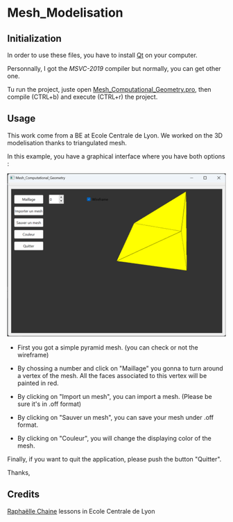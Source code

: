 # Mesh_Modelisation

## Initialization

In order to use these files, you have to install [Qt](https://www.qt.io/download) on your computer. 

Personnally, I got the *MSVC-2019* compiler but normally, you can get other one.

Tu run the project, juste open [Mesh_Computational_Geometry.pro](/Mesh_Computational_Geometry/Mesh_Computational_Geometry.pro), then compile (CTRL+b) and execute (CTRL+r) the project.

## Usage

This work come from a BE at Ecole Centrale de Lyon. We worked on the 3D modelisation thanks to triangulated mesh.

In this example, you have a graphical interface where you have both options :

![Graphical interface](/Picture/Graphical_interface.png)


- First you got a simple pyramid mesh. (you can check or not the wireframe)

- By chossing a number and click on "Maillage" you gonna to turn around a vertex of the mesh. All the faces associated to this vertex will be painted in red.

- By clicking on "Import un mesh", you can import a mesh. (Please be sure it's in .off format)

- By clicking on "Sauver un mesh", you can save your mesh under .off format.

- By clicking on "Couleur", you will change the displaying color of the mesh.

Finally, if you want to quit the application, please push the button "Quitter".

Thanks,

## Credits

[Raphaëlle Chaine](mailto:raphaelle.chaine@univ-lyon1.fr) lessons in Ecole Centrale de Lyon

